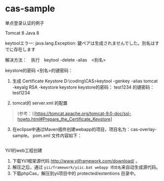 # cas-sample
单点登录认证的例子






Tomcat 8 
Java 8 



keytoolエラー: java.lang.Exception: 鍵ペアは生成されませんでした。別名<tomcat>はすでに存在します

解决方法：　执行　keytool -delete -alias　<别名>

keystore的密码
<别名>的键密码： 

1. 生成 Certificate Keystore
D:\coding\CAS>keytool -genkey -alias tomcat -keyalg RSA -keystore keystore
keystore的密码： test1234
<Tomcat>的键密码： test1234

2. tomcat的 server.xml 的配置
<!-- Define a SSL Coyote HTTP/1.1 Connector on port 8443 -->
<Connector
           protocol="org.apache.coyote.http11.Http11NioProtocol"
           port="8443" maxThreads="200"
           scheme="https" secure="true" SSLEnabled="true"
           keystoreFile="${user.home}/.keystore" keystorePass="changeit"
           clientAuth="false" sslProtocol="TLS"/>

		   
> (参考：)[https://tomcat.apache.org/tomcat-9.0-doc/ssl-howto.html#Prepare_the_Certificate_Keystore]

3. 在eclipse中通过Maven插件创建webapp的项目，项目名为：cas-overlay-sample。 pom.xml 文件内容如下：
```

```








Yii1的web工程创建
1. 下载Yii1框架源代码 http://www.yiiframework.com/download/ 。
2. 解压之后，通过 `yii/framework/yiic.bat webapp 项目名`来自动生成源代码。
3. 下载phpCas，解压到yii项目中的 protected/extentions 目录中。











